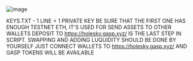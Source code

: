 ![image](https://github.com/gusareezy/gasp-automation/assets/47040347/a2ddebf8-31bd-42e7-a214-eac449030325)

KEYS.TXT - 1 LINE = 1 PRIVATE KEY
  BE SURE THAT THE FIRST ONE HAS ENOUGH TESTNET ETH, IT'S USED FOR SEND ASSETS TO OTHER WALLETS
DEPOSIT TO https://holesky.gasp.xyz/ IS THE LAST STEP IN SCRIPT. SWAPPING AND ADDING LUQUIDITY SHOULD BE DONE BY YOURSELF
JUST CONNECT WALLETS TO https://holesky.gasp.xyz/ AND GASP TOKENS WILL BE AVAILABLE
